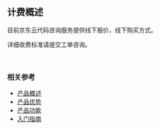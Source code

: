 ## 计费概述 
目前京东云代码咨询服务提供线下报价，线下购买方式。

详细收费标准请提交工单咨询。

<br>   
   
### 相关参考
 - [产品概述](../Introduction/Product-Overview.md)
 - [产品优势](../Introduction/Benefits.md)
 - [产品功能](../Introduction/Features.md)
 - [入门指南](../Getting-Started/Getting-Started.md)
